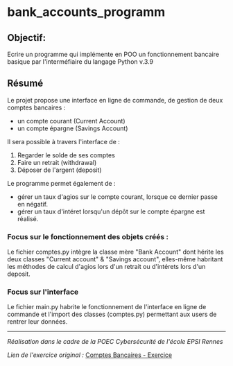 # bank_accounts_programm

## Objectif: 
Ecrire un programme qui implémente en POO un fonctionnement bancaire basique par l'interméfiaire du langage Python v.3.9

## Résumé
Le projet propose une interface en ligne de commande, de gestion de deux comptes bancaires :
- un compte courant (Current Account)
- un compte épargne (Savings Account)

Il sera possible à travers l'interface de :
1. Regarder le solde de ses comptes
2. Faire un retrait (withdrawal)
3. Déposer de l'argent (deposit)

Le programme permet également de :
- gérer un taux d'agios sur le compte courant, lorsque ce dernier passe en négatif.
- gérer un taux d'intéret lorsqu'un dépôt sur le compte épargne est réalisé.

### Focus sur le fonctionnement des objets créés :
Le fichier comptes.py intègre la classe mère "Bank Account" dont hérite les deux classes "Current account" & "Savings account", elles-même habritant les méthodes de calcul d'agios lors d'un retrait ou d'intérets lors d'un deposit.

### Focus sur l'interface 
Le fichier main.py habrite le fonctionnement de l'interface en ligne de commande et l'import des classes (comptes.py) permettant aux users de rentrer leur données.

---

*Réalisation dans le cadre de la POEC Cybersécurité de l'école EPSI Rennes*

*Lien de l'exercice original :*
[Comptes Bancaires - Exercice](https://gitlab.com/docusland/compte-bancaires-exercice)
